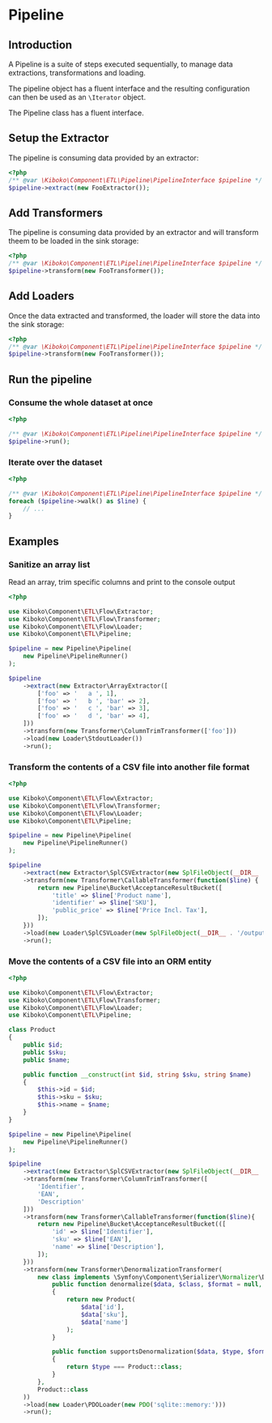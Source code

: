 Pipeline
========

Introduction
------------

A Pipeline is a suite of steps executed sequentially, to manage
data extractions, transformations and loading.

The pipeline object has a fluent interface and the resulting 
configuration can then be used as an `\Iterator` object.

The Pipeline class has a fluent interface.

Setup the Extractor
-------------------

The pipeline is consuming data provided by an extractor:

```php
<?php 
/** @var \Kiboko\Component\ETL\Pipeline\PipelineInterface $pipeline */
$pipeline->extract(new FooExtractor());
```

Add Transformers
----------------

The pipeline is consuming data provided by an extractor and will 
transform theem to be loaded in the sink storage:

```php
<?php 
/** @var \Kiboko\Component\ETL\Pipeline\PipelineInterface $pipeline */
$pipeline->transform(new FooTransformer());
```

Add Loaders
-----------

Once the data extracted and transformed, the loader will store the data
into the sink storage:

```php
<?php 
/** @var \Kiboko\Component\ETL\Pipeline\PipelineInterface $pipeline */
$pipeline->transform(new FooTransformer());
```

Run the pipeline
----------------

### Consume the whole dataset at once

```php
<?php

/** @var \Kiboko\Component\ETL\Pipeline\PipelineInterface $pipeline */
$pipeline->run();
```

### Iterate over the dataset

```php
<?php

/** @var \Kiboko\Component\ETL\Pipeline\PipelineInterface $pipeline */
foreach ($pipeline->walk() as $line) {
    // ...
}
```

Examples
--------

### Sanitize an array list

Read an array, trim specific columns and print to the console output

```php
<?php

use Kiboko\Component\ETL\Flow\Extractor;
use Kiboko\Component\ETL\Flow\Transformer;
use Kiboko\Component\ETL\Flow\Loader;
use Kiboko\Component\ETL\Pipeline;

$pipeline = new Pipeline\Pipeline(
    new Pipeline\PipelineRunner()
);

$pipeline
    ->extract(new Extractor\ArrayExtractor([
        ['foo' => '   a ', 1],
        ['foo' => '   b ', 'bar' => 2],
        ['foo' => '   c ', 'bar' => 3],
        ['foo' => '   d ', 'bar' => 4],
    ]))
    ->transform(new Transformer\ColumnTrimTransformer(['foo']))
    ->load(new Loader\StdoutLoader())
    ->run();

```

### Transform the contents of a CSV file into another file format

```php
<?php

use Kiboko\Component\ETL\Flow\Extractor;
use Kiboko\Component\ETL\Flow\Transformer;
use Kiboko\Component\ETL\Flow\Loader;
use Kiboko\Component\ETL\Pipeline;

$pipeline = new Pipeline\Pipeline(
    new Pipeline\PipelineRunner()
);

$pipeline
    ->extract(new Extractor\SplCSVExtractor(new SplFileObject(__DIR__ . '/input-file.csv', 'r')))
    ->transform(new Transformer\CallableTransformer(function($line) {
        return new Pipeline\Bucket\AcceptanceResultBucket([
            'title' => $line['Product name'],
            'identifier' => $line['SKU'],
            'public_price' => $line['Price Incl. Tax'],
        ]);
    }))
    ->load(new Loader\SplCSVLoader(new SplFileObject(__DIR__ . '/output-file.csv', 'w')))
    ->run();

```

### Move the contents of a CSV file into an ORM entity

```php
<?php

use Kiboko\Component\ETL\Flow\Extractor;
use Kiboko\Component\ETL\Flow\Transformer;
use Kiboko\Component\ETL\Flow\Loader;
use Kiboko\Component\ETL\Pipeline;

class Product
{
    public $id;
    public $sku;
    public $name;

    public function __construct(int $id, string $sku, string $name)
    {
        $this->id = $id;
        $this->sku = $sku;
        $this->name = $name;
    }
}

$pipeline = new Pipeline\Pipeline(
    new Pipeline\PipelineRunner()
);

$pipeline
    ->extract(new Extractor\SplCSVExtractor(new SplFileObject(__DIR__ . '/input-file.csv', 'r')))
    ->transform(new Transformer\ColumnTrimTransformer([
        'Identifier',
        'EAN',
        'Description'
    ]))
    ->transform(new Transformer\CallableTransformer(function($line){
        return new Pipeline\Bucket\AcceptanceResultBucket(([
            'id' => $line['Identifier'],
            'sku' => $line['EAN'],
            'name' => $line['Description'],
        ]);
    }))
    ->transform(new Transformer\DenormalizationTransformer(
        new class implements \Symfony\Component\Serializer\Normalizer\DenormalizerInterface {
            public function denormalize($data, $class, $format = null, array $context = [])
            {
                return new Product(
                    $data['id'],
                    $data['sku'],
                    $data['name']
                );
            }

            public function supportsDenormalization($data, $type, $format = null)
            {
                return $type === Product::class;
            }
        },
        Product::class
    ))
    ->load(new Loader\PDOLoader(new PDO('sqlite::memory:')))
    ->run();

```
